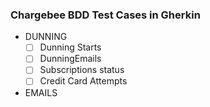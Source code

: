 ### Chargebee  BDD Test Cases in Gherkin ###

* DUNNING
  * [ ] Dunning Starts
  * [ ] DunningEmails
  * [ ] Subscriptions status
  * [ ] Credit Card Attempts

* EMAILS
